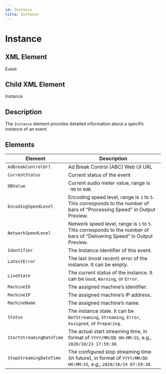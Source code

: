 ```yaml
---
id: Instance
title: Instance
---
```


# Instance

## XML Element
Event

## Child XML Element
Instance

## Description
The `Instance` element provides detailed information about a specific instance of an event.

## Elements

| Element                   | Description                                                                                                 |
|---------------------------|-------------------------------------------------------------------------------------------------------------|
| `AdBreakControlUrl`       | Ad Break Control (ABC) Web UI URL                                                                          |
| `CurrentStatus`           | Current status of the event                                                                                |
| `DBValue`                 | Current audio meter value, range is `-90` to `0dB`.                                                        |
| `EncodingSpeedLevel`      | Encoding speed level, range is `1` to `5`. This corresponds to the number of bars of “Processing Speed” in Output Preview. |
| `NetworkSpeedLevel`       | Network speed level, range is `1` to `5`. This corresponds to the number of bars of “Delivering Speed” in Output Preview. |
| `Identifier`              | The Instance Identifier of this event.                                                                     |
| `LatestError`             | The last (most recent) error of the instance. It can be empty.                                             |
| `LiveState`               | The current status of the instance. It can be `Good`, `Warning`, or `Error`.                               |
| `MachineID`               | The assigned machine’s identifier.                                                                         |
| `MachineIP`               | The assigned machine’s IP address.                                                                         |
| `MachineName`             | The assigned machine’s name.                                                                               |
| `Status`                  | The instance state. It can be `NotStreaming`, `Streaming`, `Error`, `Assigned`, or `Preparing`.            |
| `StartStreamingDateTime`  | The actual start streaming time, in format of `YYYY/MM/DD HH:MM:SS`, e.g., `2020/10/23 17:59:30`.           |
| `StopStreamingDateTime`   | The configured stop streaming time (in future), in format of `YYYY/MM/DD HH:MM:SS`, e.g., `2020/10/24 07:59:30`. |
